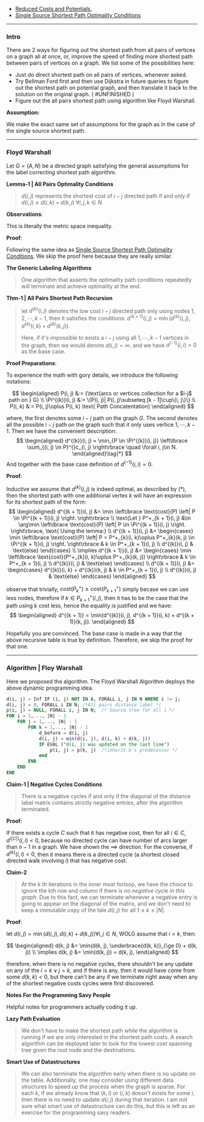 - [Reduced Costs and Potentials](Reduced%20Costs%20and%20Potentials.md), 
- [Single Source Shortest Path Optimality Conditions](../../CSE%20000%20Basics%20Algorithms/Single%20Source%20Shortest%20Path%20Optimality%20Conditions.md)

---
### **Intro**

There are 2 ways for figuring out the shortest path from all pairs of vertices on a graph all at once, or, improve the speed of finding more shortest path between pairs of vertices on a graph. We list some of the possibilities here: 

- Just do direct shortest path on all pairs of vertices, whenever asked. 
- Try Bellman Ford first and then use Dijkstra in future queries to figure out the shortest path on potential graph, and then translate it back to the solution on the original graph. ( #UNFINISHED )
- Figure out the all pairs shortest path using algorithm like Floyd Warshall. 

**Assumption:** 

We make the exact same set of assumptions for the graph as in the case of the single source shortest path. 

----
### **Floyd Warshall**
Let $G = (A, N)$ be a directed graph satisfying the general assumptions for the label correcting shortest path algorithm. 

**Lemma-1 | All Pairs Optimality Conditions**
>$d(i,j)$ represents the shortest cost of $i-j$ directed path if and only if $d(i, j) \le d(i, k) + d(k, j) \;\forall i, j, k \in N$. 

**Observations**: 

This is literally the metric space inequality. 

**Proof**: 

Following the same idea as [Single Source Shortest Path Optimality Conditions](../../CSE%20000%20Basics%20Algorithms/Single%20Source%20Shortest%20Path%20Optimality%20Conditions.md). We skip the proof here because they are really similar. 

**The Generic Labeling Algorithms**
> One algorithm that asserts the optimality path conditions repeatedly will terminate and achieve optimality at the end. 


**Thm-1 | All Pairs Shortest Path Recursion**
> let $d^{(k)}(i ,j)$ denotes the low cost $i-j$ directed path only using nodes $1, 2, \cdots, k - 1$, then it satisfies the conditions: 
> $d^{(k + 1)}(i, j) = \min(d^{(k)}(i, j), d^{(k)}(i, k) + d^{(k)}(k, j))$. 
> 
> Here, if it's impossible to exists a $i-j$ using all $1, \cdots, k - 1$ vertices in the graph, then we would denote $d(i, j) = \infty$, and we have $d^{(-1)}(i, i) = 0$ as the base case. 

**Proof Preparations**: 

To experience the math with gory details, we introduce the following notations: 

$$
\begin{aligned}
    P(i, j) &:= {\text{arcs or vertices collection for a $i-j$ path on } G}
    \\
    \Pi^{(k)}(i, j) &:= \{P(i, j)| P(i, j)\subseteq [k - 1]\cup\{i, j\}\}
    \\
    P(i, k) &:= P(i, j)\oplus P(i, k) \text{ Path Concatentation}
\end{aligned}
$$

where, the first denotes some $i-j$ path on the graph $G$. The second denotes all the possible $i-j$ path on the graph such that it only uses vertice $1, \cdots, k - 1$. Then we have the convenient description: 
$$
\begin{aligned}
    d^{(k)}(i, j) = \min_{P \in \Pi^{(k)}(i, j)} \left\lbrace
       \sum_{(i, j) \in P}^{}c_{i, j}
    \right\rbrace \quad \forall i, j\in N. 
\end{aligned}\tag{*}
$$
And together with the base case definition of $d^{(-1)}(i, i) = 0$. 

**Proof**: 

Inductive we assume that $d^{(k)}(i, j)$ is indeed optimal, as described by (*), then the shortest path with one additional vertex $k$ will have an expression for its shortest path of the form: 
$$
\begin{aligned}
    d^{(k + 1)}(i, j) &= \min 
    \left\lbrace
        \text{cost}(P)
        \left|
            P \in \Pi^{(k + 1)}(i, j) 
        \right.
    \right\rbrace
    \\
    \text{Let }
    P^+_{k + 1}(i, j) &\in \arg\min 
    \left\lbrace
        \text{cost}(P)
        \left|
            P \in \Pi^{(k + 1)}(i, j) 
        \right.
    \right\rbrace, \text{ Using the lemma:}
    \\
    d^{(k + 1)}(i, j) &= 
    \begin{cases}
        \min 
        \left\lbrace
            \text{cost}(P)
            \left|
                P = P^+_{k}(i, k)\oplus P^+_{k}(k, j) \in \Pi^{(k + 1)}(i, j) 
            \right.
        \right\rbrace  
        & 
        k \in P^+_{k + 1}(i, j)  
        \\
        d^{(k)}(i, j) & \text{else}
    \end{cases}
    \\
    \implies 
    d^{(k + 1)}(i, j) &= 
    \begin{cases}
        \min 
        \left\lbrace
            \text{cost}(P^+_{k}(i, k)\oplus P^+_{k}(k, j))
        \right\rbrace  
        & 
        k \in P^+_{k + 1}(i, j)  
        \\
        d^{(k)}(i, j) & \text{else}
    \end{cases}
    \\
    d^{(k + 1)}(i, j) &= 
    \begin{cases}
        d^{(k)}(i, k) + d^{(k)}(k, j)
        & 
        k \in P^+_{k + 1}(i, j)  
        \\
        d^{(k)}(i, j) & \text{else}
    \end{cases}
\end{aligned}
$$

observe that trivially, $\text{cost}(P^+_{k}) \ge \text{cost}(P^+_{k + 1})$ simply becase we can use less nodes, therefore if $k \in P^+_{k + 1}(i ,j)$, then it has to be the case that the path using $k$ cost less, hence the equality is justified and we have: 
$$
\begin{aligned}
    d^{(k + 1)} = \min(d^{(k)}(i, j), d^{(k + 1)}(i, k) + d^{(k + 1)}(k, j)). 
\end{aligned}
$$

Hopefully you are convinced. The base case is made in a way that the above recursive table is true by definition. Therefore, we skip the proof for that one. 

----
### **Algorithm | Floy Warshall**

Here we proposed the algorithm. The Floyd Warshall Algorithm deploys the above dynamic programming idea. 

```SQL
d(i, j) = Inf IF (i, j) NOT IN A, FORALL i, j IN N WHERE i != j;
d(i, j) = 0, FORALL i IN N; /*All pairs distance label */
p(i, j) = NULL, FORALL i, j IN N;  /* Source tree for all i */ 
FOR i = 1,..., |N| - 1
    FOR j = 1,..., |N| - 1
        FOR k = 1,..., |N| - 1
            d_before = d(i, j)
            d(i, j) = min(d(i, j), d(i, k) + d(k, j))
            IF EVAL ("d(i, j) was updated on the last line")
                p(i, j) = p(k, j)  /*inherit k's predecessor */
            end
        END
    END
END

```

**Claim-1 | Negative Cycles Conditions**
> There is a negative cycles if and only if the diagonal of the distance label matrix contains strictly negative entries, after the algorithm terminated. 

**Proof**: 

If there exists a cycle $C$ such that it has negative cost, then for all $i \in C$, $d^{(|C|)}(i, i) < 0$, because no directed cycle can have number of arcs larger than $n - 1$ in a graph. We have shown the $\implies$ direction. For the converse, if $d^{(k)}(i, i) < 0$, then it means there is a directed cycle (a shortest closed directed walk involving $i$) that has negative cost. 

**Claim-2**
> At the k th iterations in the inner most forloop, we have the choice to ignore the kth row and column if there is *no negative cycle in this graph*. Due to this fact, we can terminate whenever a negative entry is going to appear on the diagonal of the matrix, and we don't need to keep a immutable copy of the tale $d(i, j)$ for all $1 \le k \le |N|$. 

**Proof**:

let $d(i, j) = \min(d(i, j), d(i, k) + d(k, j))\forall i, j \in N$, WOLG assume that $i = k$, then: 

$$
\begin{aligned}
    d(k, j) &= \min(d(k, j), \underbrace{d(k, k)}_{\ge 0} + d(k, j))
    \\
    \implies d(k, j) &= \min(d(k, j)) = d(k, j), 
\end{aligned}
$$

therefore, when there is no negative cycles, there shouldn't be any update on any of the $i = k \vee j = k$, and if there is any, then it would have come from some $d(k, k) <0$, but there can't be any if we terminate right away when any of the shortest negative costs cycles were first discovered. 


**Notes For the Programming Savy People**

Helpful notes for programmers actually coding it up. 

**Lazy Path Evaluation**

> We don't have to make the shortest path while the algorithm is running if we are only interested in the shortest path costs. A search algorithm can be deployed later to look for the lowest cost spanning tree given the root node and the destinations. 

**Smart Use of Datastructures**
> We can also terminate the algorithm early when there is no update on the table. Additionally, one may consider using different data structures to speed up the process when the graph is sparse. For each $k$, if we already know that $(k, i)$ or $(i, k)$ doesn't exists for some $i$, then there is no need to update $d(i, j)$ during that iteration. I am not sure what smart use of datastructure can do this, but this is left as an exercise for the programming savy readers.


